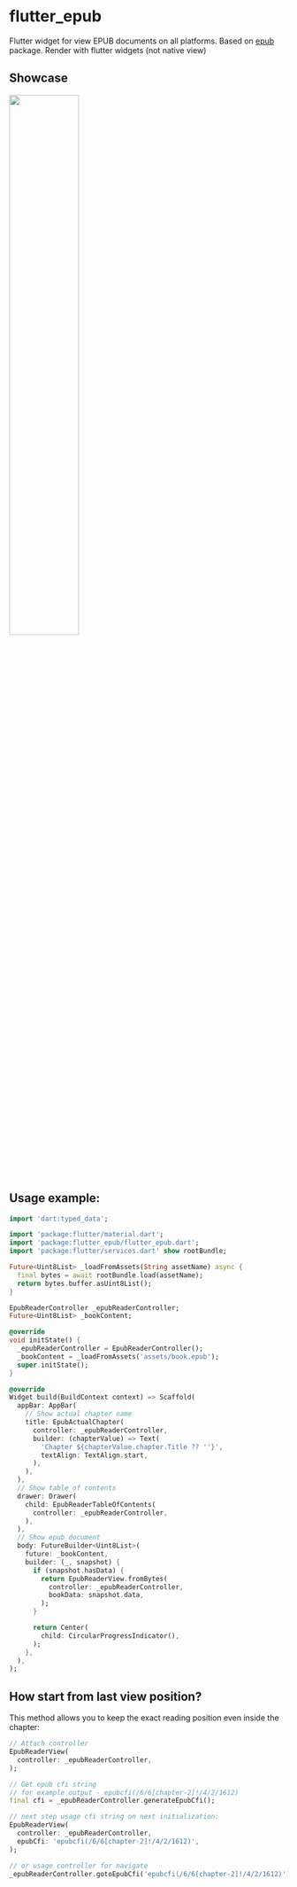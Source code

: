 # flutter_epub

Flutter widget for view EPUB documents on all platforms. Based on [epub](https://pub.dev/packages/epub) package. Render with flutter widgets (not native view)

## Showcase

<img width="50%" src="https://raw.githubusercontent.com/rbcprolabs/packages.flutter/master/packages/epub_view/example/media/example.gif?raw=true" />

## Usage example:
```dart
import 'dart:typed_data';

import 'package:flutter/material.dart';
import 'package:flutter_epub/flutter_epub.dart';
import 'package:flutter/services.dart' show rootBundle;

Future<Uint8List> _loadFromAssets(String assetName) async {
  final bytes = await rootBundle.load(assetName);
  return bytes.buffer.asUint8List();
}

EpubReaderController _epubReaderController;
Future<Uint8List> _bookContent;

@override
void initState() {
  _epubReaderController = EpubReaderController();
  _bookContent = _loadFromAssets('assets/book.epub');
  super.initState();
}

@override
Widget build(BuildContext context) => Scaffold(
  appBar: AppBar(
    // Show actual chapter name
    title: EpubActualChapter(
      controller: _epubReaderController,
      builder: (chapterValue) => Text(
        'Chapter ${chapterValue.chapter.Title ?? ''}',
        textAlign: TextAlign.start,
      ),
    ),
  ),
  // Show table of contents
  drawer: Drawer(
    child: EpubReaderTableOfContents(
      controller: _epubReaderController,
    ),
  ),
  // Show epub document
  body: FutureBuilder<Uint8List>(
    future: _bookContent,
    builder: (_, snapshot) {
      if (snapshot.hasData) {
        return EpubReaderView.fromBytes(
          controller: _epubReaderController,
          bookData: snapshot.data,
        );
      }

      return Center(
        child: CircularProgressIndicator(),
      );
    },
  ),
);
```

## How start from last view position?
This method allows you to keep the exact reading position even inside the chapter:
```dart
// Attach controller
EpubReaderView(
  controller: _epubReaderController,
);

// Get epub cfi string
// for example output - epubcfi(/6/6[chapter-2]!/4/2/1612)
final cfi = _epubReaderController.generateEpubCfi();

// next step usage cfi string on next initialization:
EpubReaderView(
  controller: _epubReaderController,
  epubCfi: 'epubcfi(/6/6[chapter-2]!/4/2/1612)',
);

// or usage controller for navigate
_epubReaderController.gotoEpubCfi('epubcfi(/6/6[chapter-2]!/4/2/1612)');
```


